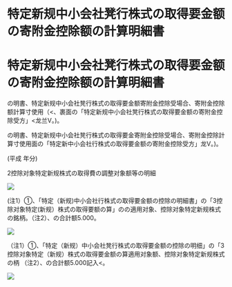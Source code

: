 # 特定新规中小会社凳行株式の取得要金额の寄附金控除额の計算明細書

# 特定新规中小会社凳行株式の取得要金额の寄附金控除额の計算明細書

の明書、特定新规中小会社凳行株式の取得要金额寄附金控除受場合、寄附金控除额計算寸使用（<、裹面の「特定新规中小会社凳行株式の取得要金额の寄附金控除受方」<龙兰V。)。

の明書、特定新规中小会社凳行株式の取得要金寄附金控除受場合、寄附金控除計算寸使用面の「特定新中小会社行株式の取得要金额の寄附金控除受方」龙V。)。

(平成 年分)

2控除对象特定新规株式の取得費の調整对象额等の明細

![](https://www.nta.go.jp/tmp/4ec1010c-abea-48fc-a7eb-4414f9130b44/images/f5bd30f6f795855e3cdc617fa232cf27536f474226763afb1b741098b5db9f87.jpg)

(注1）①、「特定（新规)中小会社行株式の取得要金额の控除の明細書」の「3控除对象特定(新规）株式の取得要额の算」のの適用对象、控除对象特定新规株式の銘柄。（注2）、の合計额5.000。

![](https://www.nta.go.jp/tmp/4ec1010c-abea-48fc-a7eb-4414f9130b44/images/b5adb8dd156aee45a0b707deafbb857af6373729f0e6f1788a8f7171b8c12352.jpg)

（注1）①、「特定（新规）中小会社凳行株式の取得要金额の控除の明细」の「3控除对象特定（新规）株式の取得要金额の算適用对象额、控除对象特定新规株式の柄 （注2）、の合計额5.000記入<。

![](https://www.nta.go.jp/tmp/4ec1010c-abea-48fc-a7eb-4414f9130b44/images/5adca4625d2aeb4ec10a78eafcff497135d1fee17cdb69e52a93c4f84680dc9e.jpg)